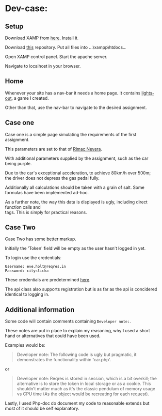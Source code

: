 # Dev-case:

## Setup
Download XAMP from [here](https://www.apachefriends.org/index.html).
Install it.

Download [this](https://github.com/TheNewTimeGamer/dev-case) repository.
Put all files into ...\xampp\htdocs...

Open XAMP control panel.
Start the apache server.

Navigate to localhost in your browser.

## Home
Whenever your site has a nav-bar it needs a home page.
It contains [lights-out](https://github.com/TheNewTimeGamer/lights-out), a game I created.

Other than that, use the nav-bar to navigate to the desired assignment.

## Case one
Case one is a simple page simulating the requirements of the first assignment.

This parameters are set to that of [Rimac Nevera](https://en.wikipedia.org/wiki/Rimac_Nevera).

With additional parameters supplied by the assignment, such as the car being purple.

Due to the car's exceptional acceleration, to achieve 80km/h over 500m; the driver does not depress the gas pedal fully.

Additionally all calculations should be taken with a grain of salt. Some formulas have been implemented ad-hoc.

As a further note, the way this data is displayed is ugly, including direct function calls and <br> tags. This is simply for practical reasons.

## Case Two
Case Two has some better markup.

Initially the 'Token' field will be empty as the user hasn't logged in yet.

To login use the credentials:
```
Username: eve.holt@reqres.in
Password: cityslicka
```

These credentials are predetermined [here](https://reqres.in/).

The api class also supports registration but is as far as the api is concidered identical to logging in.

## Additional information
Some code will contain comments containing `Developer note:`.

These notes are put in place to explain my reasoning, why I used a short hand or alternatives that could have been used.

Examples would be:
> Developer note: The following code is ugly but pragmatic, it demonstrates the functionality within 'car.php'.

or

> Developer note: Reqres is stored in session, which is a bit overkill; the alternative is to store the token in local storage or as a cookie.
> This shouldn't matter much as it's the classic pendulum of memory usage vs CPU time (As the object would be recreating for each request).


Lastly, I used Php-doc do document my code to reasonable extends but most of it should be self explanatory.